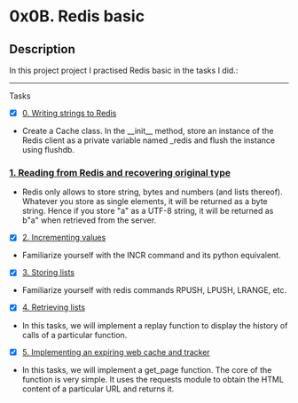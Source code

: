# 0x0B. Redis basic

## Description

In this project project I practised Redis  basic in the tasks I did.:

---

Tasks
+ [x] [0. Writing strings to Redis](./exercise.py)

* Create a Cache class. In the \_\_init__ method, store an instance of the Redis client as a private variable named _redis and flush the instance using flushdb.

### [1. Reading from Redis and recovering original type](./exercise.py)

* Redis only allows to store string, bytes and numbers (and lists thereof). Whatever you store as single elements, it will be returned as a byte string. Hence if you store "a" as a UTF-8 string, it will be returned as b"a" when retrieved from the server.

+ [x] [2. Incrementing values](./exercise.py)

* Familiarize yourself with the INCR command and its python equivalent.

+ [x] [3. Storing lists](./exercise.py)

* Familiarize yourself with redis commands RPUSH, LPUSH, LRANGE, etc.

+ [x] [4. Retrieving lists](./exercise.py)

* In this tasks, we will implement a replay function to display the history of calls of a particular function.

+ [x] [5. Implementing an expiring web cache and tracker](./web.py)

* In this tasks, we will implement a get_page function. The core of the function is very simple. It uses the requests module to obtain the HTML content of a particular URL and returns it.
